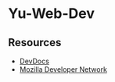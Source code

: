 # Yu-Web-Dev

## Resources

* [DevDocs](https://devdocs.io)<br>
* [Mozilla Developer Network](https://developer.mozilla.org/en-US/)
